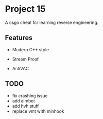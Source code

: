 # Project 15

A csgo cheat for learning reverse engineering.

## Features
- Modern C++ style

- Stream Proof

- AntiVAC


## TODO
* fix crashing issue
* add aimbot
* add hvh stuff
* replace vmt with minhook

